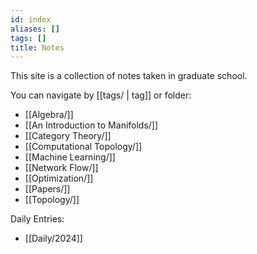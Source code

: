 ```yaml
---
id: index
aliases: []
tags: []
title: Notes
---
```


This site is a collection of notes taken in graduate school.

You can navigate by [[tags/ | tag]] or folder:
- [[Algebra/]]
- [[An Introduction to Manifolds/]]
- [[Category Theory/]]
- [[Computational Topology/]]
- [[Machine Learning/]]
- [[Network Flow/]]
- [[Optimization/]]
- [[Papers/]]
- [[Topology/]]

Daily Entries:
- [[Daily/2024]]
